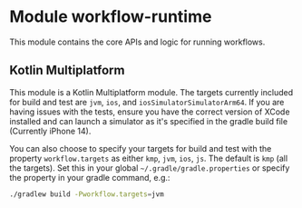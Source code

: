 # Module workflow-runtime

This module contains the core APIs and logic for running workflows.

## Kotlin Multiplatform

This module is a Kotlin Multiplatform module. The targets currently included for build and test
are `jvm`, `ios`, and `iosSimulatorSimulatorArm64`. If you are having issues with the tests,
ensure you have the correct version of XCode installed and can launch a simulator as it's specified
in the gradle build file (Currently iPhone 14).

You can also choose to specify your targets for build and test with the property `workflow.targets`
as either `kmp`, `jvm`, `ios`, `js`. The default is `kmp` (all the targets). Set this in your
global `~/.gradle/gradle.properties` or specify the property in your gradle command, e.g.:

```bash
./gradlew build -Pworkflow.targets=jvm
```
